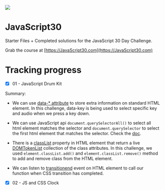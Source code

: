 ![](https://javascript30.com/images/JS3-social-share.png)

# JavaScript30

Starter Files + Completed solutions for the JavaScript 30 Day Challenge.

Grab the course at [https://JavaScript30.com](https://JavaScript30.com)

# Tracking progress

- [x] 01 - JavaScript Drum Kit

Summary:

- We can use [data-* attribute](https://developer.mozilla.org/en-US/docs/Learn/HTML/Howto/Use_data_attributes) to store extra information on standard HTML element. In this challenge, data-key is being used to select specific key and audio when we press a key down. 

- We can use JavaScript api `document.querySelectorAll()` to select all html element matches the selector and `document.querySelector` to select the first html element that matches the selector. Check the [doc](https://developer.mozilla.org/en-US/docs/Web/API/Document/querySelectorAll).

- There is a [classList](https://developer.mozilla.org/en-US/docs/Web/API/Element/classList) property in HTML element that return a live [DOMTokenList](https://developer.mozilla.org/en-US/docs/Web/API/DOMTokenList) collection of the class attributes. In this challenge, we used `element.classList.add()` and `element.classList.remove()` method to add and remove class from the HTML element.

- We can listen to [transitionend](https://developer.mozilla.org/en-US/docs/Web/Events/transitionend) event on HTML element to call our function when CSS transition has completed.

- [x] 02 - JS and CSS Clock


